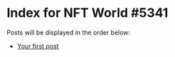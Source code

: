 # Index for NFT World #5341
Posts will be displayed in the order below:

- [Your first post](./001-first.md)

